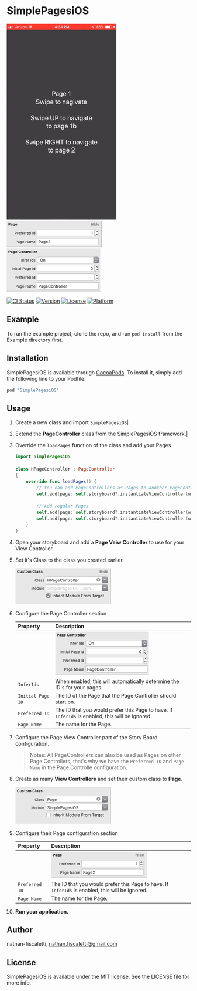 # SimplePagesiOS

![An example of a Vertifal Page Controller within a Horizontal Page Controller][example]
![An example of the configuration for a Page][page-config]
![An example of the configuration for a Page Controller][page-controller-config]

[![CI Status](https://img.shields.io/travis/nathan-fiscaletti/SimplePagesiOS.svg?style=flat)](https://travis-ci.org/nathan-fiscaletti/SimplePagesiOS)
[![Version](https://img.shields.io/cocoapods/v/SimplePagesiOS.svg?style=flat)](https://cocoapods.org/pods/SimplePagesiOS)
[![License](https://img.shields.io/cocoapods/l/SimplePagesiOS.svg?style=flat)](https://cocoapods.org/pods/SimplePagesiOS)
[![Platform](https://img.shields.io/cocoapods/p/SimplePagesiOS.svg?style=flat)](https://cocoapods.org/pods/SimplePagesiOS)

## Example

To run the example project, clone the repo, and run `pod install` from the Example directory first.

## Installation

SimplePagesiOS is available through [CocoaPods](https://cocoapods.org). To install
it, simply add the following line to your Podfile:

```ruby
pod 'SimplePagesiOS'
```

## Usage

1. Create a new class and import `SimplePagesiOS`|
2. Extend the **PageController** class from the SimplePagesiOS framework.|
3. Override the `loadPages` function of the class and add your Pages.

    ```swift
    import SimplePagesiOS

    class HPageController : PageController
    {
        override func loadPages() {
            // You can add PageControllers as Pages to another PageController
            self.add(page: self.storyboard?.instantiateViewController(withIdentifier: "Page1") as! PageController)

            // Add regular Pages
            self.add(page: self.storyboard?.instantiateViewController(withIdentifier: "Page2") as! Page)
            self.add(page: self.storyboard?.instantiateViewController(withIdentifier: "Page3") as! Page)
        }
    }
    ```
4. Open your storyboard and add a **Page Veiw Controller** to use for your View Controller.
5. Set it's Class to the class you created earlier.

    ![Set the custom class][page-controller-class]
6. Configure the Page Controller section

    |Property|Description|
    |---|---|
    ||![An example of the configuration for a Page Controller][page-controller-config]|
    |`InferIds`|When enabled, this will automatically determine the ID's for your pages.|
    |`Initial Page ID`|The ID of the Page that the Page Controller should start on.|
    |`Preferred ID`|The ID that you would prefer this Page to have. If `InferIds` is enabled, this will be ignored.|
    |`Page Name`|The name for the Page.|
7. Configure the Page View Controller part of the Story Board configuration.

    > Notes: All PageControllers can also be used as Pages on other Page Controllers, that's why we have the `Preferred ID` and `Page Name` in the Page Controlle configuration. 
8. Create as many **View Controllers** and set their custom class to **Page**.

    ![Set the custom class][page-class]
9. Configure their Page configuration section

    |Property|Description|
    |---|---|
    ||![An example of the configuration for a Page][page-config]|
    |`Preferred ID`|The ID that you would prefer this Page to have. If `InferIds` is enabled, this will be ignored.|
    |`Page Name`|The name for the Page.|

10. **Run your application.**

## Author

nathan-fiscaletti, nathan.fiscaletti@gmail.com

## License

SimplePagesiOS is available under the MIT license. See the LICENSE file for more info.

[example]: https://github.com/nathan-fiscaletti/SimplePagesiOS/raw/master/Images/example.gif "Example"
[page-config]: https://github.com/nathan-fiscaletti/SimplePagesiOS/raw/master/Images/pageConfigurationExample.png "Page Config Example"
[page-controller-config]: https://github.com/nathan-fiscaletti/SimplePagesiOS/raw/master/Images/pageControllerConfigurationExample.png "Page Controller Config Example"
[page-controller-class]: https://github.com/nathan-fiscaletti/SimplePagesiOS/raw/master/Images/customClassPageController.png "Page Controller Custom Class"
[page-class]: https://github.com/nathan-fiscaletti/SimplePagesiOS/raw/master/Images/customClassPage.png "Page Custom Class"
